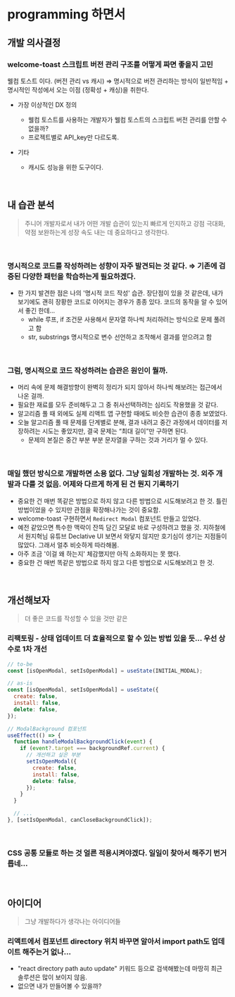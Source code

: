 # programming 하면서

## 개발 의사결정

### welcome-toast 스크립트 버전 관리 구조를 어떻게 짜면 좋을지 고민
웰컴 토스트  이다. (버전 관리 vs 캐시) ⇒ 명시적으로 버전 관리하는 방식이 일반적임 + 명시적인 작성에서 오는 이점 (정확성 + 캐싱)을 취한다.
- 가장 이상적인 DX 정의
  - 웰컴 토스트를 사용하는 개발자가 웰컴 토스트의 스크립트 버전 관리를 안할 수 없을까?
  - 프로젝트별로 API_key만 다르도록.

- 기타
  - 캐시도 성능을 위한 도구이다.

<br>

## 내 습관 분석
> 주니어 개발자로서 내가 어떤 개발 습관이 있는지 빠르게 인지하고 강점 극대화, 약점 보완하는게 성장 속도 내는 데 중요하다고 생각한다.

<br>

### 명시적으로 코드를 작성하려는 성향이 자주 발견되는 것 같다. ⇒ 기존에 검증된 다양한 패턴을 학습하는게 필요하겠다.

- 한 가지 발견한 점은 나의 '명시적 코드 작성' 습관. 장단점이 있을 것 같은데, 내가 보기에도 괜히 장황한 코드로 이어지는 경우가 종종 있다. 코드의 동작을 알 수 있어서 좋긴 한데…
  - ⁠while 루프, if 조건문 사용해서 문자열 하나씩 처리하려는 방식으로 문제 풀려고 함
  - str, ⁠substrings 명시적으로 변수 선언하고 조작해서 결과를 얻으려고 함

<br>

### 그럼, 명시적으로 코드 작성하려는 습관은 원인이 뭘까.
- 머리 속에 문제 해결방향이 완벽히 정리가 되지 않아서 하나씩 해보려는 접근에서 나온 걸까.
- 필요한 재료를 모두 준비해두고 그 중 취사선택하려는 심리도 작용했을 것 같다.
- 알고리즘 풀 때 외에도 실제 리액트 앱 구현할 때에도 비슷한 습관이 종종 보였었다.
- 오늘 알고리즘 풀 때 문제를 단계별로 분해, 결과 내려고 중간 과정에서 데이터를 저장하려는 시도는 좋았지만, 결국 문제는 “최대 길이”만 구하면 된다.
  - 문제의 본질은 중간 부분 부분 문자열을 구하는 것과 거리가 멀 수 있다.

<br>

### 매일 했던 방식으로 개발하면 소용 없다. 그냥 일회성 개발하는 것. 외주 개발과 다를 것 없음. 어제와 다르게 하게 된 건 뭔지 기록하기

- 중요한 건 매번 똑같은 방법으로 하지 않고 다른 방법으로 시도해보려고 한 것. 틀린 방법이었을 수 있지만 관점을 확장해나가는 것이 중요함.
- welcome-toast 구현하면서 `Redirect Modal` 컴포넌트 만들고 있었다.
- 예전 같았으면 특수한 맥락이 잔뜩 담긴 모달로 바로 구성하려고 했을 것. 지하철에서 원지혁님 유튜브 Declative UI 보면서 와닿지 않지만 호기심이 생기는 지점들이 많았다. 그래서 얼추 비슷하게 따라해봄.
- 아주 조금 '이걸 왜 하는지' 체감했지만 아직 소화하지는 못 했다.
- 중요한 건 매번 똑같은 방법으로 하지 않고 다른 방법으로 시도해보려고 한 것.

<br>

## 개선해보자
> 더 좋은 코드를 작성할 수 있을 것만 같은

### 리팩토링 - 상태 업데이트 더 효율적으로 할 수 있는 방법 있을 듯… 우선 상수로 1차 개선
```js
// to-be
const [isOpenModal, setIsOpenModal] = useState(INITIAL_MODAL);

// as-is
const [isOpenModal, setIsOpenModal] = useState({
  create: false,
  install: false,
  delete: false,
});

// ModalBackground 컴포넌트
useEffect(() => {
  function handleModalBackgroundClick(event) {
    if (event?.target === backgroundRef.current) {
      // 개선하고 싶은 부분
      setIsOpenModal({
        create: false,
        install: false,
        delete: false,
      });
    }
  }

  // ...
}, [setIsOpenModal, canCloseBackgroundClick]);
```

<br>

### CSS 공통 모듈로 하는 것 얼른 적용시켜야겠다. 일일이 찾아서 해주기 번거롭네…

<br>

## 아이디어
> 그냥 개발하다가 생각나는 아이디어들

### 리액트에서 컴포넌트 directory 위치 바꾸면 알아서 import path도 업데이트 해주는거 없나…
- "react directory path auto update" 키워드 등으로 검색해봤는데 마땅히 최근 솔루션은 많이 보이지 않음.
- 없으면 내가 만들어볼 수 있을까?
